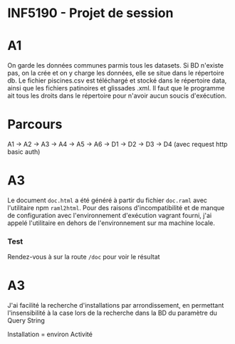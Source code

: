 # INF5190 - Projet de session

# A1 
On garde les données communes parmis tous les datasets.
Si BD n'existe pas, on la crée et on y charge les données, elle se situe dans le répertoire db.
Le fichier piscines.csv est téléchargé et stocké dans le répertoire data,
ainsi que les fichiers patinoires et glissades .xml. Il faut que le programme ait tous les droits dans le répertoire pour n'avoir aucun soucis d'exécution.
# Parcours

A1 -> A2 -> A3 -> A4 -> A5 -> A6 -> D1 -> D2 -> D3 -> D4 (avec request http basic auth)

# A3

Le document `doc.html` a été généré à partir du fichier `doc.raml` avec l'utilitaire npm `raml2html`.
Pour des raisons d'incompatibilité et de manque de configuration avec l'environnement d'exécution vagrant fourni, j'ai appelé l'utilitaire en dehors de l'environnement sur ma machine locale.

### Test
Rendez-vous à sur la route `/doc` pour voir le résultat

# A3

J'ai facilité la recherche d'installations par arrondissement, en permettant l'insensibilité à la case lors de la recherche dans la BD du paramètre du Query String


Installation = environ Activité
